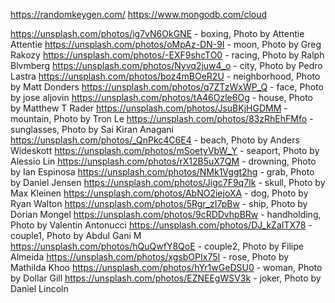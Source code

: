 https://randomkeygen.com/
https://www.mongodb.com/cloud

https://unsplash.com/photos/ig7vN6OkGNE - boxing, Photo by Attentie Attentie
https://unsplash.com/photos/oMpAz-DN-9I - moon, Photo by Greg Rakozy 
https://unsplash.com/photos/-EXF9shcTO0 - racing, Photo by Ralph Blvmberg
https://unsplash.com/photos/Nyvq2juw4_o - city, Photo by Pedro Lastra
https://unsplash.com/photos/boz4mBOeR2U - neighborhood, Photo by Matt Donders 
https://unsplash.com/photos/q7ZTzWxWP_Q - face, Photo by jose aljovin
https://unsplash.com/photos/tA46Ozle6Og - house, Photo by Matthew T Rader
https://unsplash.com/photos/JsuBKjHGDMM - mountain, Photo by Tron Le
https://unsplash.com/photos/83zRhEhFMfo - sunglasses, Photo by Sai Kiran Anagani
https://unsplash.com/photos/_QnPkc4C6E4 - beach, Photo by Anders Wideskott
https://unsplash.com/photos/mSoetyVbW_Y - seaport, Photo by Alessio Lin 
https://unsplash.com/photos/rX12B5uX7QM - drowning, Photo by Ian Espinosa 
https://unsplash.com/photos/NMk1Vggt2hg - grab, Photo by Daniel Jensen
https://unsplash.com/photos/Jigc7F9q7Ik - skull, Photo by Max Kleinen
https://unsplash.com/photos/AbNO2iejoXA - dog, Photo by Ryan Walton
https://unsplash.com/photos/5Rgr_zI7pBw - ship, Photo by Dorian Mongel 
https://unsplash.com/photos/9cRDDvhpBRw - handholding, Photo by Valentin Antonucci 
https://unsplash.com/photos/DJ_kZaITX78 - couple1, Photo by Abdul Gani M
https://unsplash.com/photos/hQuQwfY8QoE - couple2, Photo by Filipe Almeida
https://unsplash.com/photos/xgsbOPIx75I - rose, Photo by Mathilda Khoo
https://unsplash.com/photos/hYr1wGeDSU0 - woman, Photo by Dollar Gill
https://unsplash.com/photos/EZNEEgWSV3k - joker, Photo by Daniel Lincoln 